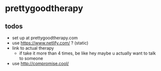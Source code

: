 # prettygoodtherapy

## todos
- set up at prettygoodtherapy.com
- use https://www.netlify.com/ ? (static)
- link to actual therapy
    - if take it more than 4 times, be like hey maybe u actually want to talk to someone
- use http://compromise.cool/

